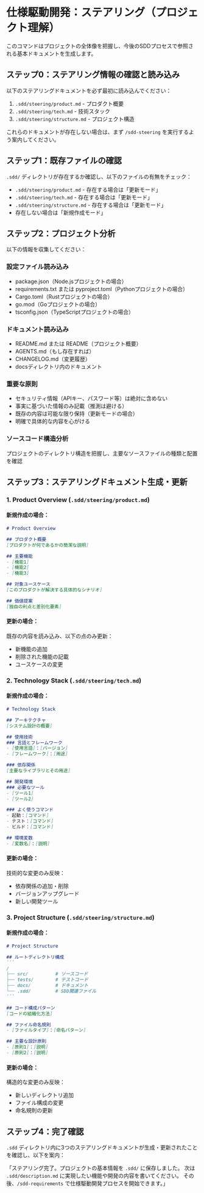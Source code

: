 # 仕様駆動開発：ステアリング（プロジェクト理解）

このコマンドはプロジェクトの全体像を把握し、今後のSDDプロセスで参照される基本ドキュメントを生成します。

## ステップ0：ステアリング情報の確認と読み込み
以下のステアリングドキュメントを必ず最初に読み込んでください：
1. `.sdd/steering/product.md` - プロダクト概要
2. `.sdd/steering/tech.md` - 技術スタック
3. `.sdd/steering/structure.md` - プロジェクト構造

これらのドキュメントが存在しない場合は、まず `/sdd-steering` を実行するよう案内してください。

## ステップ1：既存ファイルの確認
`.sdd/` ディレクトリが存在するか確認し、以下のファイルの有無をチェック：
- `.sdd/steering/product.md` - 存在する場合は「更新モード」
- `.sdd/steering/tech.md` - 存在する場合は「更新モード」
- `.sdd/steering/structure.md` - 存在する場合は「更新モード」
- 存在しない場合は「新規作成モード」

## ステップ2：プロジェクト分析
以下の情報を収集してください：

### 設定ファイル読み込み
- package.json（Node.jsプロジェクトの場合）
- requirements.txt または pyproject.toml（Pythonプロジェクトの場合）
- Cargo.toml（Rustプロジェクトの場合）
- go.mod（Goプロジェクトの場合）
- tsconfig.json（TypeScriptプロジェクトの場合）

### ドキュメント読み込み
- README.md または README（プロジェクト概要）
- AGENTS.md（もし存在すれば）
- CHANGELOG.md（変更履歴）
- docsディレクトリ内のドキュメント

### 重要な原則
- セキュリティ情報（APIキー、パスワード等）は絶対に含めない
- 事実に基づいた情報のみ記載（推測は避ける）
- 既存の内容は可能な限り保持（更新モードの場合）
- 明確で具体的な内容を心がける

### ソースコード構造分析
プロジェクトのディレクトリ構造を把握し、主要なソースファイルの種類と配置を確認

## ステップ3：ステアリングドキュメント生成・更新

### 1. Product Overview (`.sdd/steering/product.md`)

#### 新規作成の場合：
```markdown
# Product Overview

## プロダクト概要
[プロダクトが何であるかの簡潔な説明]

## 主要機能
- [機能1]
- [機能2]
- [機能3]

## 対象ユースケース
[このプロダクトが解決する具体的なシナリオ]

## 価値提案
[独自の利点と差別化要素]
```

#### 更新の場合：
既存の内容を読み込み、以下の点のみ更新：
- 新機能の追加
- 削除された機能の記載
- ユースケースの変更

### 2. Technology Stack (`.sdd/steering/tech.md`)

#### 新規作成の場合：
```markdown
# Technology Stack

## アーキテクチャ
[システム設計の概要]

## 使用技術
### 言語とフレームワーク
- [使用言語]：[バージョン]
- [フレームワーク]：[用途]

### 依存関係
[主要なライブラリとその用途]

## 開発環境
### 必要なツール
- [ツール1]
- [ツール2]

### よく使うコマンド
- 起動：[コマンド]
- テスト：[コマンド]
- ビルド：[コマンド]

## 環境変数
- [変数名]：[説明]
```

#### 更新の場合：
技術的な変更のみ反映：
- 依存関係の追加・削除
- バージョンアップグレード
- 新しい開発ツール

### 3. Project Structure (`.sdd/steering/structure.md`)

#### 新規作成の場合：
````markdown
# Project Structure

## ルートディレクトリ構成
```
/
├── src/          # ソースコード
├── tests/        # テストコード
├── docs/         # ドキュメント
└── .sdd/         # SDD関連ファイル
```

## コード構成パターン
[コードの組織化方法]

## ファイル命名規則
- [ファイルタイプ]：[命名パターン]

## 主要な設計原則
- [原則1]：[説明]
- [原則2]：[説明]
````

#### 更新の場合：
構造的な変更のみ反映：
- 新しいディレクトリ追加
- ファイル構成の変更
- 命名規則の更新


## ステップ4：完了確認
`.sdd` ディレクトリ内に3つのステアリングドキュメントが生成・更新されたことを確認し、以下を案内：

「ステアリング完了。プロジェクトの基本情報を `.sdd/` に保存しました。
次は `.sdd/description.md` に実現したい機能や開発の内容を書いてください。
その後、`/sdd-requirements` で仕様駆動開発プロセスを開始できます。」

